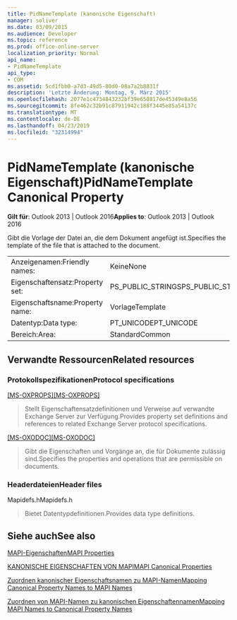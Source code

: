 ```yaml
---
title: PidNameTemplate (kanonische Eigenschaft)
manager: soliver
ms.date: 03/09/2015
ms.audience: Developer
ms.topic: reference
ms.prod: office-online-server
localization_priority: Normal
api_name:
- PidNameTemplate
api_type:
- COM
ms.assetid: 5cd1fbb0-a7d3-49d5-80d0-08a7a2b8831f
description: 'Letzte Änderung: Montag, 9. März 2015'
ms.openlocfilehash: 2077e1c4734843232bf39e650817de45349e8a56
ms.sourcegitcommit: 8fe462c32b91c87911942c188f3445e85a54137c
ms.translationtype: MT
ms.contentlocale: de-DE
ms.lasthandoff: 04/23/2019
ms.locfileid: "32314994"
---
```

# <a name="pidnametemplate-canonical-property"></a><span data-ttu-id="8c4b4-103">PidNameTemplate (kanonische Eigenschaft)</span><span class="sxs-lookup"><span data-stu-id="8c4b4-103">PidNameTemplate Canonical Property</span></span>

  
  
<span data-ttu-id="8c4b4-104">**Gilt für**: Outlook 2013 | Outlook 2016</span><span class="sxs-lookup"><span data-stu-id="8c4b4-104">**Applies to**: Outlook 2013 | Outlook 2016</span></span> 
  
<span data-ttu-id="8c4b4-105">Gibt die Vorlage der Datei an, die dem Dokument angefügt ist.</span><span class="sxs-lookup"><span data-stu-id="8c4b4-105">Specifies the template of the file that is attached to the document.</span></span>
  
|||
|:-----|:-----|
|<span data-ttu-id="8c4b4-106">Anzeigenamen:</span><span class="sxs-lookup"><span data-stu-id="8c4b4-106">Friendly names:</span></span>  <br/> |<span data-ttu-id="8c4b4-107">Keine</span><span class="sxs-lookup"><span data-stu-id="8c4b4-107">None</span></span>  <br/> |
|<span data-ttu-id="8c4b4-108">Eigenschaftensatz:</span><span class="sxs-lookup"><span data-stu-id="8c4b4-108">Property set:</span></span>  <br/> |<span data-ttu-id="8c4b4-109">PS_PUBLIC_STRINGS</span><span class="sxs-lookup"><span data-stu-id="8c4b4-109">PS_PUBLIC_STRINGS</span></span>  <br/> |
|<span data-ttu-id="8c4b4-110">Eigenschaftsname:</span><span class="sxs-lookup"><span data-stu-id="8c4b4-110">Property name:</span></span>  <br/> |<span data-ttu-id="8c4b4-111">Vorlage</span><span class="sxs-lookup"><span data-stu-id="8c4b4-111">Template</span></span>  <br/> |
|<span data-ttu-id="8c4b4-112">Datentyp:</span><span class="sxs-lookup"><span data-stu-id="8c4b4-112">Data type:</span></span>  <br/> |<span data-ttu-id="8c4b4-113">PT_UNICODE</span><span class="sxs-lookup"><span data-stu-id="8c4b4-113">PT_UNICODE</span></span>  <br/> |
|<span data-ttu-id="8c4b4-114">Bereich:</span><span class="sxs-lookup"><span data-stu-id="8c4b4-114">Area:</span></span>  <br/> |<span data-ttu-id="8c4b4-115">Standard</span><span class="sxs-lookup"><span data-stu-id="8c4b4-115">Common</span></span>  <br/> |
   
## <a name="related-resources"></a><span data-ttu-id="8c4b4-116">Verwandte Ressourcen</span><span class="sxs-lookup"><span data-stu-id="8c4b4-116">Related resources</span></span>

### <a name="protocol-specifications"></a><span data-ttu-id="8c4b4-117">Protokollspezifikationen</span><span class="sxs-lookup"><span data-stu-id="8c4b4-117">Protocol specifications</span></span>

<span data-ttu-id="8c4b4-118">[[MS-OXPROPS]](https://msdn.microsoft.com/library/f6ab1613-aefe-447d-a49c-18217230b148%28Office.15%29.aspx)</span><span class="sxs-lookup"><span data-stu-id="8c4b4-118">[[MS-OXPROPS]](https://msdn.microsoft.com/library/f6ab1613-aefe-447d-a49c-18217230b148%28Office.15%29.aspx)</span></span>
  
> <span data-ttu-id="8c4b4-119">Stellt Eigenschaftensatzdefinitionen und Verweise auf verwandte Exchange Server zur Verfügung.</span><span class="sxs-lookup"><span data-stu-id="8c4b4-119">Provides property set definitions and references to related Exchange Server protocol specifications.</span></span>
    
<span data-ttu-id="8c4b4-120">[[MS-OXODOC]](https://msdn.microsoft.com/library/103007c8-5066-4bed-84e3-4465907af098%28Office.15%29.aspx)</span><span class="sxs-lookup"><span data-stu-id="8c4b4-120">[[MS-OXODOC]](https://msdn.microsoft.com/library/103007c8-5066-4bed-84e3-4465907af098%28Office.15%29.aspx)</span></span>
  
> <span data-ttu-id="8c4b4-121">Gibt die Eigenschaften und Vorgänge an, die für Dokumente zulässig sind.</span><span class="sxs-lookup"><span data-stu-id="8c4b4-121">Specifies the properties and operations that are permissible on documents.</span></span>
    
### <a name="header-files"></a><span data-ttu-id="8c4b4-122">Headerdateien</span><span class="sxs-lookup"><span data-stu-id="8c4b4-122">Header files</span></span>

<span data-ttu-id="8c4b4-123">Mapidefs.h</span><span class="sxs-lookup"><span data-stu-id="8c4b4-123">Mapidefs.h</span></span>
  
> <span data-ttu-id="8c4b4-124">Bietet Datentypdefinitionen.</span><span class="sxs-lookup"><span data-stu-id="8c4b4-124">Provides data type definitions.</span></span>
    
## <a name="see-also"></a><span data-ttu-id="8c4b4-125">Siehe auch</span><span class="sxs-lookup"><span data-stu-id="8c4b4-125">See also</span></span>



[<span data-ttu-id="8c4b4-126">MAPI-Eigenschaften</span><span class="sxs-lookup"><span data-stu-id="8c4b4-126">MAPI Properties</span></span>](mapi-properties.md)
  
[<span data-ttu-id="8c4b4-127">KANONISCHE EIGENSCHAFTEN VON MAPI</span><span class="sxs-lookup"><span data-stu-id="8c4b4-127">MAPI Canonical Properties</span></span>](mapi-canonical-properties.md)
  
[<span data-ttu-id="8c4b4-128">Zuordnen kanonischer Eigenschaftsnamen zu MAPI-Namen</span><span class="sxs-lookup"><span data-stu-id="8c4b4-128">Mapping Canonical Property Names to MAPI Names</span></span>](mapping-canonical-property-names-to-mapi-names.md)
  
[<span data-ttu-id="8c4b4-129">Zuordnen von MAPI-Namen zu kanonischen Eigenschaftennamen</span><span class="sxs-lookup"><span data-stu-id="8c4b4-129">Mapping MAPI Names to Canonical Property Names</span></span>](mapping-mapi-names-to-canonical-property-names.md)

